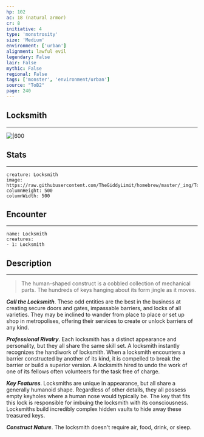 ```yaml
---
hp: 102
ac: 18 (natural armor)
cr: 8
initiative: 4
type: 'monstrosity'    
size: 'Medium'
environment: ['urban']
alignment: lawful evil
legendary: False
lair: False
mythic: False
regional: False
tags: ['monster', 'environment/urban']
source: "ToB2"
page: 240
---
```


## Locksmith
---

![|600](https://raw.githubusercontent.com/TheGiddyLimit/homebrew/master/_img/ToB2/creature/Locksmith.webp)

## Stats
---

```statblock
creature: Locksmith
image: https://raw.githubusercontent.com/TheGiddyLimit/homebrew/master/_img/ToB2/creature/token/Locksmith%20%28Token%29.png
columnHeight: 500
columnWidth: 500
```

## Encounter
---

```encounter-table
name: Locksmith
creatures:
- 1: Locksmith
```

## Description
---
>The human-shaped construct is a cobbled collection of mechanical parts. The hundreds of keys hanging about its form jingle as it moves.

**_Call the Locksmith_**. These odd entities are the best in the business at creating secure doors and gates, impassable barriers, and locks of all varieties. They may be inclined to wander from place to place or set up shop in metropolises, offering their services to create or unlock barriers of any kind.

**_Professional Rivalry_**. Each locksmith has a distinct appearance and personality, but they all share the same skill set. A locksmith instantly recognizes the handiwork of locksmith. When a locksmith encounters a barrier constructed by another of its kind, it is compelled to break the barrier or build a superior version. A locksmith hired to undo the work of one of its fellows often volunteers for the task free of charge.

**_Key Features_**. Locksmiths are unique in appearance, but all share a generally humanoid shape. Regardless of other details, they all possess empty keyholes where a human nose would typically be. The key that fits this lock is responsible for imbuing the locksmith with its consciousness. Locksmiths build incredibly complex hidden vaults to hide away these treasured keys.

**_Construct Nature_**. The locksmith doesn't require air, food, drink, or sleep.






